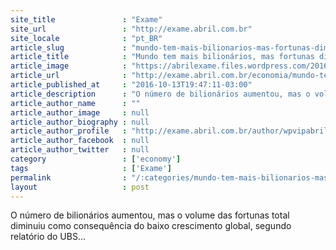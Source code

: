 ```yaml
---
site_title               : "Exame"
site_url                 : "http://exame.abril.com.br"
site_locale              : "pt_BR"
article_slug             : "mundo-tem-mais-bilionarios-mas-fortunas-diminuem"
article_title            : "Mundo tem mais bilionários, mas fortunas diminuem"
article_image            : "https://abrilexame.files.wordpress.com/2016/10/size_960_16_9_bilionario-fortuna.jpg?quality=70&strip=all&w=960"
article_url              : "http://exame.abril.com.br/economia/mundo-tem-mais-bilionarios-mas-fortunas-diminuem/"
article_published_at     : "2016-10-13T19:47:11-03:00"
article_description      : "O número de bilionários aumentou, mas o volume das fortunas total diminuiu como consequência do baixo crescimento global, segundo relatório do UBS..."
article_author_name      : ""
article_author_image     : null
article_author_biography : null
article_author_profile   : "http://exame.abril.com.br/author/wpvipabril/"
article_author_facebook  : null
article_author_twitter   : null
category                 : ['economy']
tags                     : ['Exame']
permalink                : "/:categories/mundo-tem-mais-bilionarios-mas-fortunas-diminuem/"
layout                   : post
---
```


O número de bilionários aumentou, mas o volume das fortunas total diminuiu como consequência do baixo crescimento global, segundo relatório do UBS...
